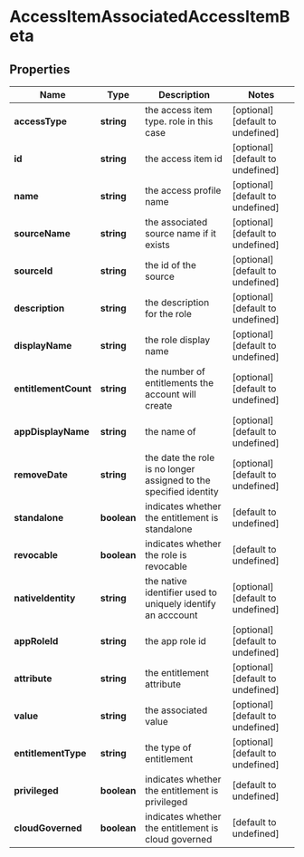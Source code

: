 # AccessItemAssociatedAccessItemBeta

## Properties

Name | Type | Description | Notes
------------ | ------------- | ------------- | -------------
**accessType** | **string** | the access item type. role in this case | [optional] [default to undefined]
**id** | **string** | the access item id | [optional] [default to undefined]
**name** | **string** | the access profile name | [optional] [default to undefined]
**sourceName** | **string** | the associated source name if it exists | [optional] [default to undefined]
**sourceId** | **string** | the id of the source | [optional] [default to undefined]
**description** | **string** | the description for the role | [optional] [default to undefined]
**displayName** | **string** | the role display name | [optional] [default to undefined]
**entitlementCount** | **string** | the number of entitlements the account will create | [optional] [default to undefined]
**appDisplayName** | **string** | the name of | [optional] [default to undefined]
**removeDate** | **string** | the date the role is no longer assigned to the specified identity | [optional] [default to undefined]
**standalone** | **boolean** | indicates whether the entitlement is standalone | [default to undefined]
**revocable** | **boolean** | indicates whether the role is revocable | [default to undefined]
**nativeIdentity** | **string** | the native identifier used to uniquely identify an acccount | [optional] [default to undefined]
**appRoleId** | **string** | the app role id | [optional] [default to undefined]
**attribute** | **string** | the entitlement attribute | [optional] [default to undefined]
**value** | **string** | the associated value | [optional] [default to undefined]
**entitlementType** | **string** | the type of entitlement | [optional] [default to undefined]
**privileged** | **boolean** | indicates whether the entitlement is privileged | [default to undefined]
**cloudGoverned** | **boolean** | indicates whether the entitlement is cloud governed | [default to undefined]

